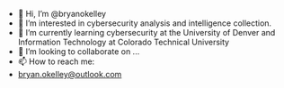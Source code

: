 - 👋 Hi, I’m @bryanokelley
- 👀 I’m interested in cybersecurity analysis and intelligence collection.
- 🌱 I’m currently learning cybersecurity at the University of Denver and Information Technology at Colorado Technical University
- 💞️ I’m looking to collaborate on ...
- 📫 How to reach me:
- bryan.okelley@outlook.com

<!---
bryanokelley/bryanokelley is a ✨ special ✨ repository because its `README.md` (this file) appears on your GitHub profile.
You can click the Preview link to take a look at your changes.
--->

